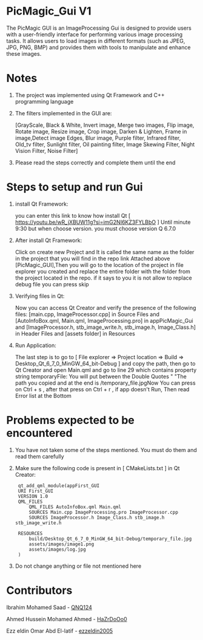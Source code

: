 # PicMagic_Gui V1
The PicMagic GUI is an ImageProcessing Gui is designed to provide users with a user-friendly interface for performing various image processing tasks. It allows users to load images in different formats (such as JPEG, JPG, PNG, BMP) and provides them with tools to manipulate and enhance these images.
# Notes
1) The project was implemented using Qt Framework and C++ programming language

2) The filters implemented in the GUI are:

   [GrayScale, Black & White, Invert image, Merge two images, Flip image, Rotate image, Resize image, Crop image, Darken & Lighten, Frame in image,Detect image 
   Edges, Blur image, Purple filter, Infrared filter, Old_tv filter, Sunlight filter, Oil painting filter, Image Skewing Filter, Night Vision Filter, Noise 
   Filter]
   
3) Please read the steps correctly and complete them until the end

# Steps to setup and run Gui
1) install Qt Framework:
   
   you can enter this link to know how install Qt [ https://youtu.be/wR_jXBUW11g?si=imG2NI6KZ3FYLBbO ] Until minute 9:30 but when choose version. you must 
   choose version Q 6.7.0

2) After install Qt Framework:
   
   Click on create new Project and It is called the same name as the folder in the project that you will find in the repo link Attached above 
   [PicMagic_GUI],Then you will go to the location of the project in file explorer you created and replace the entire folder with the folder from the project 
   located in the repo. if it says to you it is not allow to replace debug file you can press skip

3) Verifying files in Qt:
   
   Now you can access Qt Creator and verify the presence of the following files: [main.cpp, ImageProcessor.cpp] in Source Files and [AutoInfoBox.qml, Main.qml, 
   ImageProcessing.pro] in appPicMagic_Gui and [ImageProcessor.h, stb_image_write.h, stb_image.h, Image_Class.h] in Header Files and [assets folder] in 
   Resources
   
4) Run Application:
   
   The last step is to go to [ File explorer => Project location => Build => Desktop_Qt_6_7_0_MinGW_64_bit-Debug ] and copy the path, then go to Qt Creator and 
   open Main.qml and go to line 29 which contains property string temporaryFile: You will put between the Double Quotes " "The path you copied and at the end 
   is /temporary_file.jpgNow You can press on Ctrl + s , after that press on Ctrl + r , if app doesn't Run, Then read Error list at the Bottom

# Problems expected to be encountered
1) You have not taken some of the steps mentioned. You must do them and read them carefully

2) Make sure the following code is present in [ CMakeLists.txt ] in Qt Creator:
     ```
      qt_add_qml_module(appFirst_GUI
      URI First_GUI
      VERSION 1.0
      QML_FILES
          QML_FILES AutoInfoBox.qml Main.qml
          SOURCES Main.cpp ImageProcessing.pro ImageProcessor.cpp
          SOURCES ImageProcessor.h Image_Class.h stb_image.h stb_image_write.h

      RESOURCES
          build/Desktop_Qt_6_7_0_MinGW_64_bit-Debug/temporary_file.jpg
          assets/images/image1.png
          assets/images/log.jpg
      )
     ```
3) Do not change anything or file not mentioned here
# Contributors
Ibrahim Mohamed Saad - [QNQ124](https://github.com/QNQ124)

Ahmed Hussein Mohamed Ahmed - [HaZrDoOo0](https://github.com/HaZrDoOo0)

Ezz eldin Omar Abd El-latif - [ezzeldin2005](https://github.com/ezzeldin2005)
